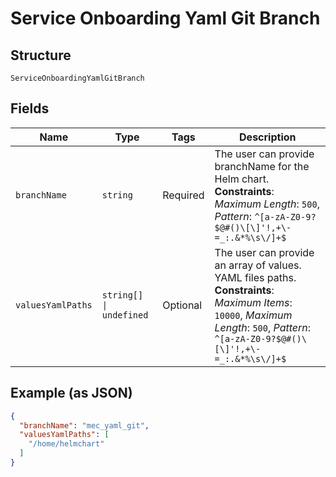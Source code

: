 
# Service Onboarding Yaml Git Branch

## Structure

`ServiceOnboardingYamlGitBranch`

## Fields

| Name | Type | Tags | Description |
|  --- | --- | --- | --- |
| `branchName` | `string` | Required | The user can provide branchName for the Helm chart.<br>**Constraints**: *Maximum Length*: `500`, *Pattern*: `^[a-zA-Z0-9?$@#()\[\]'!,+\-=_:.&*%\s\/]+$` |
| `valuesYamlPaths` | `string[] \| undefined` | Optional | The user can provide an array of values. YAML files paths.<br>**Constraints**: *Maximum Items*: `10000`, *Maximum Length*: `500`, *Pattern*: `^[a-zA-Z0-9?$@#()\[\]'!,+\-=_:.&*%\s\/]+$` |

## Example (as JSON)

```json
{
  "branchName": "mec_yaml_git",
  "valuesYamlPaths": [
    "/home/helmchart"
  ]
}
```

